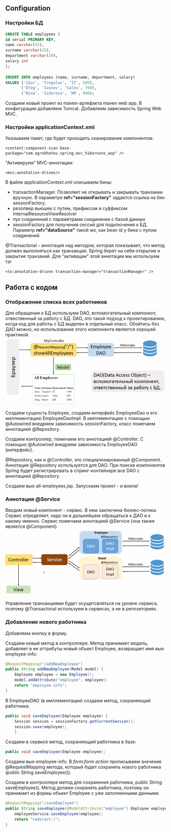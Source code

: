 ## Configuration
### Настройки БД
```sql
CREATE TABLE employees (
id serial PRIMARY KEY,
name varchar(15),
surname varchar(25),
department varchar(20),
salary int
);

INSERT INTO employees (name, surname, department, salary)
VALUES ('Zaur', 'Tregulov', 'IT', 500),
       ('Oleg', 'Ivanov', 'Sales', 700),
       ('Nina', 'Sidorova', 'HR', 800);
```
Создаем новый проект из maven-артефакта maven web app. В конфигурации добавляем Tomcat.
Добавляем зависимость Spring Web MVC.

### Настройки applicationContext.xml
Указываем пакет, где будет проходить сканирование компонентов:
```
<context:component-scan base-package="com.agrokhotov.spring.mvc_hibernate_aop" />
```
"Активируем" MVC-аннотации:
```
<mvc:annotation-driven/>
```

В файле applicationContext.xml описываем бины:
- transactionManager. Позволяет не открывать и закрывать транзакии вручную. В параметре **ref="sessionFactory"** задается ссылка на бин sessionFactory.
- резолвер вьюшек с путем, префиксом и суффиксом InternalResourceViewResolver
- пул соединений с параметрами соединения с базой данных
- sessionFactory для получения сессий для подключения к БД. Параметр **ref="dataSource"** такой же, как bean id у бина с пулом соединений.

@Transactonal - аннотация над методом, которая показывает, что метод должен выполняться как транзакция. Spring берет на себя открытие и закрытие транзакий. Для "активации" этой аннотации мы используем тэг
```
<tx:annotation-driven transaction-manager="transactionManager" />
```
## Работа с кодом
### Отображение списка всех работников
Для обращения к БД используем DAO, вспомогательный компонент, отвественный за работу с БД. DAO, это такой подход к проектированию, когда код для работы с БД выделен в отдельный класс. Обойтись без ДАО можно, но использование этого компонента является хорошей практикой.
![img.png](pics/img.png)

Создаем сущность Employee, создаем интерфейс EmployeeDao и его имплементацию EmployeeDaoImpl. В имплементацию с помощью @Autowired внедряем зависимость sessionFactory, класс помечаем аннотацией @Repository. 

Создаем контроллер, помечаем его аннотацией @Controller. С помощью @Autowired внедряем зависимость EmployeeDAO (интерфейс).

@Repository, как и @Controller, это специализированный @Component. Аннотация @Repository используется для DAO. При поиске компонентов Spring будет регистрировать в спринг-контейнере все DAO с аннотацией @Repository. 

Создаем вью all-employees.jsp.
Запускаем проект - и воила!

### Аннотация @Service
Вводим новый компонент - сервис. В нем заключена бизнес-логика. Сервис определяет, надо ли в дальнейшем обращаться к ДАО и к какому именно. Сервис помечаем аннотацией @Service (она также является @Component).
![img.png](pics/img2.png)

Управление транзакциями будет осущетсвляться на уровне сервиса, поэтому @Transactonal используем в сервисах, а не в репозиториях.

### Добавление нового работника
Добавляем кнопку в форму.

Создаем новый метод в контроллере. Метод принимает модель, добавляет в ее аттрибуты новый объект Employee, возвращает имя вью employee-info:
```java
@RequestMapping("/addNewEmployee")
public String addNewEmployee(Model model) {
    Employee employee = new Employee();
    model.addAttribute("employee", employee);
    return "employee-info";
}
```
В EmployeeDAO (в имплементации) создаем метод, сохраняющий работника:
```java
public void saveEmployee(Employee employee) {
    Session session = sessionFactory.getCurrentSession();
    session.save(employee);
    }
```

Создаем в сервисе метод, сохраняющий работника в базе:
```java
public void saveEmployee(Employee employee);
```

Создаем вью employee-info. В _form:form action_ прописываем значение @RequestMapping метода, который будет сохранять нового работника (public String saveEmployee()).

Создаем в контроллере метод для сохранения работника, public String saveEmployee(). Метод должен сохранять работника, поэтому он принимает из формы объект Employee с уже заполненными данными.
```java
@RequestMapping("/saveEmployee")
public String saveEmployee(@ModelAttribute("employee") Employee employee) {
    employeeService.saveEmployee(employee);
    return "redirect:/";
}
```
